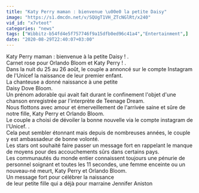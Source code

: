 ```yaml
---
title: "Katy Perry maman : bienvenue \u00e0 la petite Daisy"
image: "https://s1.dmcdn.net/v/SQUgT1VH_ZTcNGlRt/x240"
vid_id: "x7vteot"
categories: "news"
tags: ["Wibbitz-b54fd4e5f757746f9a15dfb0ed96c41a4","Entertainment",]
date: "2020-08-29T22:40:07+03:00"
---
```

Katy Perry maman : bienvenue à la petite Daisy ! .  <br>Carnet rose pour Orlando Bloom et Katy Perry ! .  <br>Dans la nuit du 25 au 26 août, le couple a annoncé sur le compte Instagram de l'Unicef la naissance de leur premier enfant.  <br>La chanteuse a donné naissance à une petite   <br>Daisy Dove Bloom.  <br>Un prénom adorable qui avait fait durant le confinement l'objet d'une chanson enregistrée par l'interprète de Teenage Dream.  <br>Nous flottons avec amour et émerveillement de l'arrivée saine et sûre de notre fille, Katy Perry et Orlando Bloom.  <br>Le couple a choisi de dévoiler la bonne nouvelle via le compte instagram de l'Unicef. .  <br>Cela peut sembler étonnant mais depuis de nombreuses années, le couple y est ambassadeur de bonne volonté.  <br>Les stars ont souhaité faire passer un message fort en rappelant le manque de moyens pour des accouchements sûrs dans certains pays.  <br>Les communautés du monde entier connaissent toujours une pénurie de personnel soignant et toutes les 11 secondes, une femme enceinte ou un nouveau-né meurt, Katy Perry et Orlando Bloom.  <br>Un message fort pour célébrer la naissance   <br>de leur petite fille qui a déjà pour marraine Jennifer Aniston
